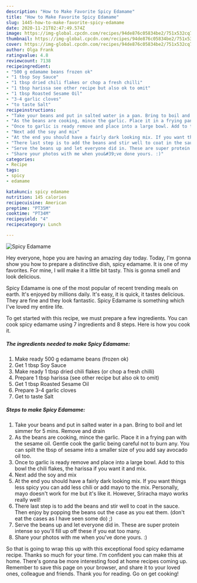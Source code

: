 ```yaml
---
description: "How to Make Favorite Spicy Edamame"
title: "How to Make Favorite Spicy Edamame"
slug: 1445-how-to-make-favorite-spicy-edamame
date: 2020-11-21T02:47:49.574Z
image: https://img-global.cpcdn.com/recipes/94de876c05834be2/751x532cq70/spicy-edamame-recipe-main-photo.jpg
thumbnail: https://img-global.cpcdn.com/recipes/94de876c05834be2/751x532cq70/spicy-edamame-recipe-main-photo.jpg
cover: https://img-global.cpcdn.com/recipes/94de876c05834be2/751x532cq70/spicy-edamame-recipe-main-photo.jpg
author: Olga Frank
ratingvalue: 4.8
reviewcount: 7138
recipeingredient:
- "500 g edamame beans frozen ok"
- "1 tbsp Soy Sauce"
- "1 tbsp dried chili flakes or chop a fresh chilli"
- "1 tbsp harissa see other recipe but also ok to omit"
- "1 tbsp Roasted Sesame Oil"
- "3-4 garlic cloves"
- "to taste Salt"
recipeinstructions:
- "Take your beans and put in salted water in a pan. Bring to boil and let simmer for 5 mins. Remove and drain"
- "As the beans are cooking, mince the garlic. Place it in a frying pan with the sesame oil. Gentle cook the garlic being careful not to burn any. You can spilt the tbsp of sesame into a smaller size of you add say avocado oil too."
- "Once to garlic is ready remove and place into a large bowl. Add to this bowl the chili flakes, the harissa if you want it and mix."
- "Next add the soy and mix"
- "At the end you should have a fairly dark looking mix. If you want things less spicy you can add less chili or add mayo to the mix. Personally, mayo doesn&#39;t work for me but it&#39;s like it. However, Sriracha mayo works really well!"
- "There last step is to add the beans and stir well to coat in the sauce. Then enjoy by popping the beans out the case as you eat them. (don&#39;t eat the cases as I have seen some do) ;)"
- "Serve the beans up and let everyone did in. These are super protein intense so you&#39;ll fill up off these if you eat too many."
- "Share your photos with me when you&#39;ve done yours. :)"
categories:
- Recipe
tags:
- spicy
- edamame

katakunci: spicy edamame 
nutrition: 145 calories
recipecuisine: American
preptime: "PT35M"
cooktime: "PT34M"
recipeyield: "4"
recipecategory: Lunch

---
```



![Spicy Edamame](https://img-global.cpcdn.com/recipes/94de876c05834be2/751x532cq70/spicy-edamame-recipe-main-photo.jpg)

Hey everyone, hope you are having an amazing day today. Today, I'm gonna show you how to prepare a distinctive dish, spicy edamame. It is one of my favorites. For mine, I will make it a little bit tasty. This is gonna smell and look delicious.



Spicy Edamame is one of the most popular of recent trending meals on earth. It's enjoyed by millions daily. It's easy, it is quick, it tastes delicious. They are fine and they look fantastic. Spicy Edamame is something which I've loved my entire life.


To get started with this recipe, we must prepare a few ingredients. You can cook spicy edamame using 7 ingredients and 8 steps. Here is how you cook it.

<!--inarticleads1-->

##### The ingredients needed to make Spicy Edamame:

1. Make ready 500 g edamame beans (frozen ok)
1. Get 1 tbsp Soy Sauce
1. Make ready 1 tbsp dried chili flakes (or chop a fresh chilli)
1. Prepare 1 tbsp harissa (see other recipe but also ok to omit)
1. Get 1 tbsp Roasted Sesame Oil
1. Prepare 3-4 garlic cloves
1. Get to taste Salt




<!--inarticleads2-->

##### Steps to make Spicy Edamame:

1. Take your beans and put in salted water in a pan. Bring to boil and let simmer for 5 mins. Remove and drain
1. As the beans are cooking, mince the garlic. Place it in a frying pan with the sesame oil. Gentle cook the garlic being careful not to burn any. You can spilt the tbsp of sesame into a smaller size of you add say avocado oil too.
1. Once to garlic is ready remove and place into a large bowl. Add to this bowl the chili flakes, the harissa if you want it and mix.
1. Next add the soy and mix
1. At the end you should have a fairly dark looking mix. If you want things less spicy you can add less chili or add mayo to the mix. Personally, mayo doesn&#39;t work for me but it&#39;s like it. However, Sriracha mayo works really well!
1. There last step is to add the beans and stir well to coat in the sauce. Then enjoy by popping the beans out the case as you eat them. (don&#39;t eat the cases as I have seen some do) ;)
1. Serve the beans up and let everyone did in. These are super protein intense so you&#39;ll fill up off these if you eat too many.
1. Share your photos with me when you&#39;ve done yours. :)




So that is going to wrap this up with this exceptional food spicy edamame recipe. Thanks so much for your time. I'm confident you can make this at home. There's gonna be more interesting food at home recipes coming up. Remember to save this page on your browser, and share it to your loved ones, colleague and friends. Thank you for reading. Go on get cooking!
